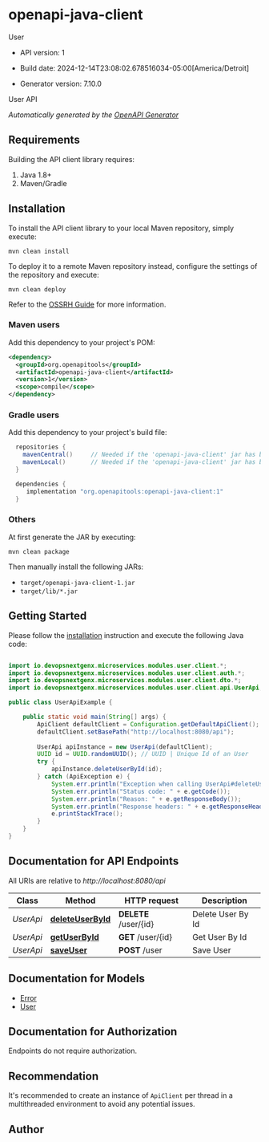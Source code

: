 # openapi-java-client

User

- API version: 1

- Build date: 2024-12-14T23:08:02.678516034-05:00[America/Detroit]

- Generator version: 7.10.0

User API


*Automatically generated by the [OpenAPI Generator](https://openapi-generator.tech)*

## Requirements

Building the API client library requires:

1. Java 1.8+
2. Maven/Gradle

## Installation

To install the API client library to your local Maven repository, simply execute:

```shell
mvn clean install
```

To deploy it to a remote Maven repository instead, configure the settings of the repository and execute:

```shell
mvn clean deploy
```

Refer to the [OSSRH Guide](http://central.sonatype.org/pages/ossrh-guide.html) for more information.

### Maven users

Add this dependency to your project's POM:

```xml
<dependency>
  <groupId>org.openapitools</groupId>
  <artifactId>openapi-java-client</artifactId>
  <version>1</version>
  <scope>compile</scope>
</dependency>
```

### Gradle users

Add this dependency to your project's build file:

```groovy
  repositories {
    mavenCentral()     // Needed if the 'openapi-java-client' jar has been published to maven central.
    mavenLocal()       // Needed if the 'openapi-java-client' jar has been published to the local maven repo.
  }

  dependencies {
     implementation "org.openapitools:openapi-java-client:1"
  }
```

### Others

At first generate the JAR by executing:

```shell
mvn clean package
```

Then manually install the following JARs:

- `target/openapi-java-client-1.jar`
- `target/lib/*.jar`

## Getting Started

Please follow the [installation](#installation) instruction and execute the following Java code:

```java

import io.devopsnextgenx.microservices.modules.user.client.*;
import io.devopsnextgenx.microservices.modules.user.client.auth.*;
import io.devopsnextgenx.microservices.modules.user.client.dto.*;
import io.devopsnextgenx.microservices.modules.user.client.api.UserApi;

public class UserApiExample {

    public static void main(String[] args) {
        ApiClient defaultClient = Configuration.getDefaultApiClient();
        defaultClient.setBasePath("http://localhost:8080/api");
        
        UserApi apiInstance = new UserApi(defaultClient);
        UUID id = UUID.randomUUID(); // UUID | Unique Id of an User
        try {
            apiInstance.deleteUserById(id);
        } catch (ApiException e) {
            System.err.println("Exception when calling UserApi#deleteUserById");
            System.err.println("Status code: " + e.getCode());
            System.err.println("Reason: " + e.getResponseBody());
            System.err.println("Response headers: " + e.getResponseHeaders());
            e.printStackTrace();
        }
    }
}

```

## Documentation for API Endpoints

All URIs are relative to *http://localhost:8080/api*

Class | Method | HTTP request | Description
------------ | ------------- | ------------- | -------------
*UserApi* | [**deleteUserById**](docs/UserApi.md#deleteUserById) | **DELETE** /user/{id} | Delete User By Id
*UserApi* | [**getUserById**](docs/UserApi.md#getUserById) | **GET** /user/{id} | Get User By Id
*UserApi* | [**saveUser**](docs/UserApi.md#saveUser) | **POST** /user | Save User


## Documentation for Models

 - [Error](docs/Error.md)
 - [User](docs/User.md)


<a id="documentation-for-authorization"></a>
## Documentation for Authorization

Endpoints do not require authorization.


## Recommendation

It's recommended to create an instance of `ApiClient` per thread in a multithreaded environment to avoid any potential issues.

## Author



